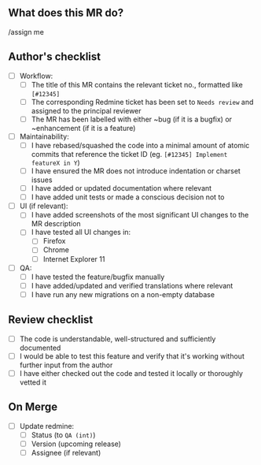 ## What does this MR do?
<!--
Describe what this MR is about AND how to test it.
Include any points that reviewers should pay special attention to.
-->

/assign me <!-- sets current user as assignee -->

<!-- Other recommended quick actions:
/request_review @af @danni
/label ~bug
/label ~enhancement
-->

## Author's checklist
<!--
MRs must be marked as WIP until all checkboxes have been filled.
Checkboxes can be pre-filled before submitting the MR by replacing
[ ] with [x],
-->
- [ ] Workflow:
    - [ ] The title of this MR contains the relevant ticket no., formatted like `[#12345]`
    - [ ] The corresponding Redmine ticket has been set to `Needs review` and assigned to the principal reviewer
    - [ ] The MR has been labelled with either ~bug (if it is a bugfix) or ~enhancement (if it is a feature)
- [ ] Maintainability:
    - [ ] I have rebased/squashed the code into a minimal amount of atomic commits that reference the ticket ID (eg. `[#12345] Implement featureX in Y`)
    - [ ] I have ensured the MR does not introduce indentation or charset issues
    - [ ] I have added or updated documentation where relevant
    - [ ] I have added unit tests or made a conscious decision not to
- [ ] UI (if relevant):
    - [ ] I have added screenshots of the most significant UI changes to the MR description
    - [ ] I have tested all UI changes in:
        - [ ] Firefox
        - [ ] Chrome
        - [ ] Internet Explorer 11
- [ ] QA:
    - [ ] I have tested the feature/bugfix manually
    - [ ] I have added/updated and verified translations where relevant
    - [ ] I have run any new migrations on a non-empty database

## Review checklist

- [ ] The code is understandable, well-structured and sufficiently documented
- [ ] I would be able to test this feature and verify that it's working without further input from the author
- [ ] I have either checked out the code and tested it locally or thoroughly vetted it

## On Merge
- [ ] Update redmine:
    - [ ] Status (to `QA (int)`)
    - [ ] Version (upcoming release)
    - [ ] Assignee (if relevant)